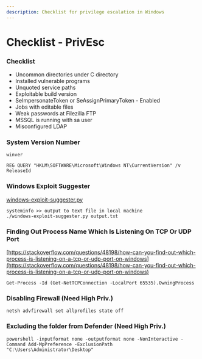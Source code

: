 ```yaml
---
description: Checklist for privilege escalation in Windows
---
```


# Checklist - PrivEsc

### Checklist

* Uncommon directories under C directory
* Installed vulnerable programs
* Unquoted service paths
* Exploitable build version
* SeImpersonateToken or SeAssignPrimaryToken - Enabled
* Jobs with editable files
* Weak passwords at Filezilla FTP
* MSSQL is running with sa user
* Misconfigured LDAP

### System Version Number

```
winver

REG QUERY "HKLM\SOFTWARE\Microsoft\Windows NT\CurrentVersion" /v ReleaseId
```

### Windows Exploit Suggester

[windows-exploit-suggester.py](https://github.com/AonCyberLabs/Windows-Exploit-Suggester)

```
systeminfo >> output to text file in local machine
./windows-exploit-suggester.py output.txt
```

### Finding Out Process Name Which Is Listening On TCP Or UDP Port

[https://stackoverflow.com/questions/48198/how-can-you-find-out-which-process-is-listening-on-a-tcp-or-udp-port-on-windows](https://stackoverflow.com/questions/48198/how-can-you-find-out-which-process-is-listening-on-a-tcp-or-udp-port-on-windows)

```
Get-Process -Id (Get-NetTCPConnection -LocalPort 65535).OwningProcess
```

### Disabling Firewall (Need High Priv.)

```
netsh advfirewall set allprofiles state off
```

### Excluding the folder from Defender (Need High Priv.)

```
powershell -inputformat none -outputformat none -NonInteractive -Command Add-MpPreference -ExclusionPath "C:\Users\Administrator\Desktop"
```

